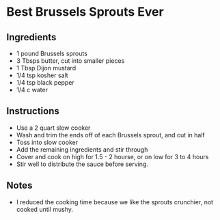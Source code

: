 # Best Brussels Sprouts Ever


## Ingredients

- 1 pound Brussels sprouts
- 3 Tbsps butter, cut into smaller pieces
- 1 Tbsp Dijon mustard
- 1/4 tsp kosher salt
- 1/4 tsp black pepper
- 1/4 c water

## Instructions

- Use a 2 quart slow cooker
- Wash and trim the ends off of each Brussels sprout, and cut in half
- Toss into slow cooker
- Add the remaining ingredients and stir through
- Cover and cook on high for 1.5 - 2 hourse, or on low for 3 to 4 hours
- Stir well to distribute the sauce before serving.

## Notes

- I reduced the cooking time because we like the sprouts crunchier, not cooked until mushy.